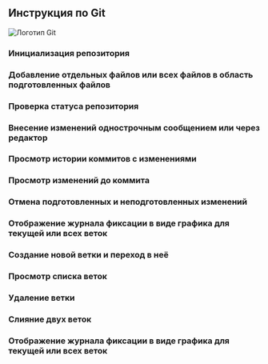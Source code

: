 ## Инструкция по Git

![Логотип Git](git_logo.jpg)

### **Инициализация репозитория**

### **Добавление отдельных файлов или всех файлов в область подготовленных файлов**

### **Проверка статуса репозитория**

### **Внесение изменений однострочным сообщением или через редактор**

### **Просмотр истории коммитов с изменениями**

### **Просмотр изменений до коммита**

### **Отмена подготовленных и неподготовленных изменений**

### **Отображение журнала фиксации в виде графика для текущей или всех веток**

### **Создание новой ветки и переход в неё**

### **Просмотр списка веток**

### **Удаление ветки**

### **Слияние двух веток**

### **Отображение журнала фиксации в виде графика для текущей или всех веток**

